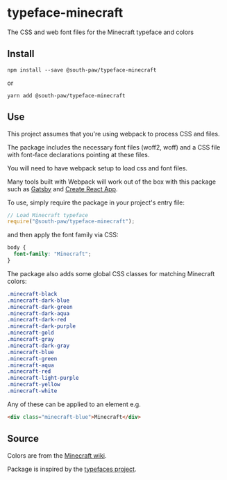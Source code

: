 # typeface-minecraft

The CSS and web font files for the Minecraft typeface and colors

## Install

`npm install --save @south-paw/typeface-minecraft`

or

`yarn add @south-paw/typeface-minecraft`

## Use

This project assumes that you're using webpack to process CSS and files.

The package includes the necessary font files (woff2, woff) and a CSS file with font-face declarations pointing at these files.

You will need to have webpack setup to load css and font files.

Many tools built with Webpack will work out of the box with this package such as [Gatsby](https://github.com/gatsbyjs/gatsby) and [Create React App](https://github.com/facebook/create-react-app).

To use, simply require the package in your project's entry file:

```js
// Load Minecraft typeface
require("@south-paw/typeface-minecraft");
```

and then apply the font family via CSS:

```css
body {
  font-family: "Minecraft";
}
```

The package also adds some global CSS classes for matching Minecraft colors:

```css
.minecraft-black
.minecraft-dark-blue
.minecraft-dark-green
.minecraft-dark-aqua
.minecraft-dark-red
.minecraft-dark-purple
.minecraft-gold
.minecraft-gray
.minecraft-dark-gray
.minecraft-blue
.minecraft-green
.minecraft-aqua
.minecraft-red
.minecraft-light-purple
.minecraft-yellow
.minecraft-white
```

Any of these can be applied to an element e.g.

```html
<div class="minecraft-blue">Minecraft</div>
```

## Source

Colors are from the [Minecraft wiki](https://minecraft.gamepedia.com/Formatting_codes).

Package is inspired by the [typefaces project](https://github.com/KyleAMathews/typefaces).
